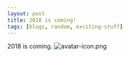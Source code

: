 ```yaml
---
layout: post
title: 2018 is coming!
tags: [blogs, random, exciting-stuff]
---
```


2018 is coming.
![avatar-icon.png]({{site.baseurl}}/img/avatar-icon.png)

